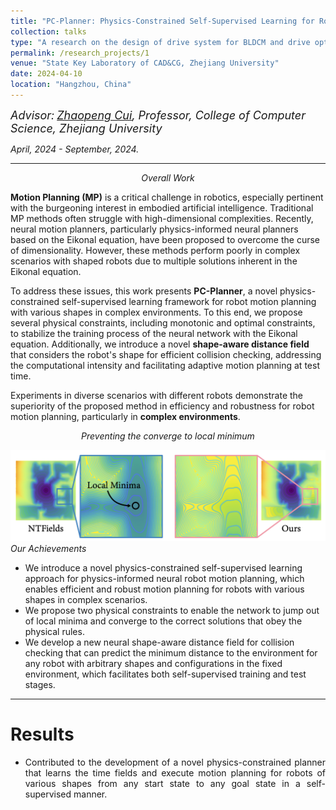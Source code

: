 ```yaml
---
title: "PC-Planner: Physics-Constrained Self-Supervised Learning for Robust Neural Motion Planning with Shape-Aware Distance Function"
collection: talks
type: "A research on the design of drive system for BLDCM and drive optimization"
permalink: /research_projects/1
venue: "State Key Laboratory of CAD&CG, Zhejiang University"
date: 2024-04-10
location: "Hangzhou, China"
---
```

*<font size=4>Advisor:</font> [<font size=4>Zhaopeng Cui</font>](https://zhpcui.github.io/)<font size=4>, Professor, College of Computer Science, Zhejiang University</font>*   

*April, 2024 - September, 2024.*  

- - -  

<p style="text-align: center; font-style: italic;">Overall Work</p>  

**Motion Planning (MP)** is a critical challenge in robotics, especially pertinent with the burgeoning interest in embodied artificial intelligence. Traditional MP methods often struggle with high-dimensional complexities. Recently, neural motion planners, particularly physics-informed neural planners based on the Eikonal equation, have been proposed to overcome the curse of dimensionality. However, these methods perform poorly in complex scenarios with shaped robots due to multiple solutions inherent in the Eikonal equation.

To address these issues, this work presents **PC-Planner**, a novel physics-constrained self-supervised learning framework for robot motion planning with various shapes in complex environments. To this end, we propose several physical constraints, including monotonic and optimal constraints, to stabilize the training process of the neural network with the Eikonal equation. Additionally, we introduce a novel **shape-aware distance field** that considers the robot's shape for efficient collision checking, addressing the computational intensity and facilitating adaptive motion planning at test time.

Experiments in diverse scenarios with different robots demonstrate the superiority of the proposed method in efficiency and robustness for robot motion planning, particularly in **complex environments**.

<p style="text-align: center; font-style: italic;">Preventing the converge to local minimum</p>  

![Local_min](/images/Local_min.png)
*Our Achievements*

- We introduce a novel physics-constrained self-supervised learning approach for physics-informed neural robot motion planning, which enables efficient and robust motion planning for robots with various shapes in complex scenarios.
- We propose two physical constraints to enable the network to jump out of local minima and converge to the correct solutions that obey the physical rules.
- We develop a new neural shape-aware distance field for collision checking that can predict the minimum distance to the environment for any robot with arbitrary shapes and configurations in the fixed environment, which facilitates both self-supervised training and test stages.













     
  
- - -  

Results
===  
- <p style = "text-align:justify; text-justify:inter-ideograph;"> Contributed to the development of a novel physics-constrained planner that learns the time fields and execute motion planning for robots of various shapes from any start state to any goal state in a self-supervised manner.</p>




